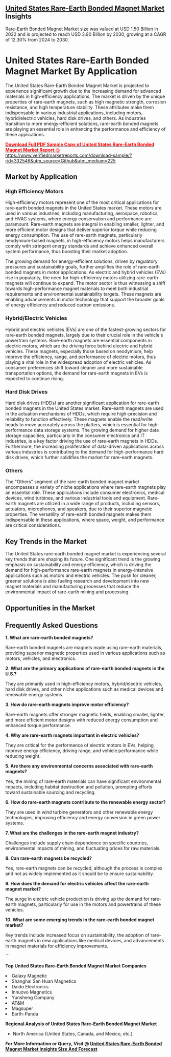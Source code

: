 <h2><a href="https://www.verifiedmarketreports.com/download-sample/?rid=332546&amp;utm_source=Github&amp;utm_medium=225" target="_blank">United States Rare-Earth Bonded Magnet Market</a> Insights</h2><p>Rare-Earth Bonded Magnet Market size was valued at USD 1.50 Billion in 2022 and is projected to reach USD 3.90 Billion by 2030, growing at a CAGR of 12.30% from 2024 to 2030.</p><p> <h1>United States Rare-Earth Bonded Magnet Market By Application</h1> <p>The United States Rare-Earth Bonded Magnet Market is projected to experience significant growth due to the increasing demand for advanced materials in high-efficiency applications. The market is driven by the unique properties of rare-earth magnets, such as high magnetic strength, corrosion resistance, and high temperature stability. These attributes make them indispensable in various industrial applications, including motors, hybrid/electric vehicles, hard disk drives, and others. As industries transition to more energy-efficient solutions, rare-earth bonded magnets are playing an essential role in enhancing the performance and efficiency of these applications. <a href="#"><p><span class=""><span style="color: #ff0000;"><strong>Download Full PDF Sample Copy of United States Rare-Earth Bonded Magnet Market Report</strong> @ </span><a href="https://www.verifiedmarketreports.com/download-sample/?rid=332546&amp;utm_source=Github&amp;utm_medium=225" target="_blank">https://www.verifiedmarketreports.com/download-sample/?rid=332546&amp;utm_source=Github&amp;utm_medium=225</a></span></p></a></p> <h2>Market by Application</h2> <h3>High Efficiency Motors</h3> <p>High-efficiency motors represent one of the most critical applications for rare-earth bonded magnets in the United States market. These motors are used in various industries, including manufacturing, aerospace, robotics, and HVAC systems, where energy conservation and performance are paramount. Rare-earth magnets are integral in enabling smaller, lighter, and more efficient motor designs that deliver superior torque while reducing energy consumption. The use of rare-earth magnets, particularly neodymium-based magnets, in high-efficiency motors helps manufacturers comply with stringent energy standards and achieve enhanced overall system performance, thus boosting their market adoption.</p> <p>The growing demand for energy-efficient solutions, driven by regulatory pressures and sustainability goals, further amplifies the role of rare-earth bonded magnets in motor applications. As electric and hybrid vehicles (EVs) rise in popularity, the need for high-efficiency motors utilizing rare-earth magnets will continue to expand. The motor sector is thus witnessing a shift towards high-performance magnet materials to meet both industrial requirements and environmental sustainability targets. These magnets are enabling advancements in motor technology that support the broader goals of energy efficiency and reduced carbon emissions.</p> <h3>Hybrid/Electric Vehicles</h3> <p>Hybrid and electric vehicles (EVs) are one of the fastest-growing sectors for rare-earth bonded magnets, largely due to their crucial role in the vehicle's powertrain systems. Rare-earth magnets are essential components in electric motors, which are the driving force behind electric and hybrid vehicles. These magnets, especially those based on neodymium, help improve the efficiency, range, and performance of electric motors, thus playing a vital role in the widespread adoption of electric vehicles. As consumer preferences shift toward cleaner and more sustainable transportation options, the demand for rare-earth magnets in EVs is expected to continue rising.</p> <pFurthermore, the growing focus on reducing the carbon footprint and enhancing vehicle performance is pushing automakers to integrate high-efficiency electric motors powered by rare-earth magnets. In addition to improving vehicle range and efficiency, these magnets contribute to reducing vehicle weight, which further enhances fuel efficiency. The surge in government policies and incentives for the adoption of EVs, coupled with advancements in battery technologies, is expected to propel the growth of the rare-earth bonded magnet market in the hybrid and electric vehicle segment, cementing its place as a critical enabler of the electric vehicle revolution.</p> <h3>Hard Disk Drives</h3> <p>Hard disk drives (HDDs) are another significant application for rare-earth bonded magnets in the United States market. Rare-earth magnets are used in the actuation mechanisms of HDDs, which require high-precision and reliability to function effectively. These magnets enable the read/write heads to move accurately across the platters, which is essential for high-performance data storage systems. The growing demand for higher data storage capacities, particularly in the consumer electronics and IT industries, is a key factor driving the use of rare-earth magnets in HDDs. Furthermore, the increasing proliferation of data-driven applications across various industries is contributing to the demand for high-performance hard disk drives, which further solidifies the market for rare-earth magnets.</p> <pDespite the increasing adoption of solid-state drives (SSDs), hard disk drives continue to be crucial for large-scale data storage needs due to their cost-effectiveness and high storage capacity. The demand for rare-earth bonded magnets in HDDs will continue to grow as manufacturers seek to improve the speed, accuracy, and reliability of their products. As advancements in magnetic data storage technologies evolve, rare-earth magnets will remain at the core of innovation in hard disk drives, supporting the ongoing needs of the data storage market in the United States.</p> <h3>Others</h3> <p>The "Others" segment of the rare-earth bonded magnet market encompasses a variety of niche applications where rare-earth magnets play an essential role. These applications include consumer electronics, medical devices, wind turbines, and various industrial tools and equipment. Rare-earth magnets are utilized in a wide range of products, including sensors, actuators, microphones, and speakers, due to their superior magnetic properties. The versatility of rare-earth bonded magnets makes them indispensable in these applications, where space, weight, and performance are critical considerations.</p> <pIn the medical field, for example, rare-earth magnets are used in MRI machines, where they provide the strong magnetic fields necessary for high-resolution imaging. In the renewable energy sector, rare-earth magnets are essential components of wind turbine generators, enabling the efficient conversion of wind energy into electricity. As industries continue to innovate and push the boundaries of technology, rare-earth magnets will remain at the forefront of these developments, offering enhanced performance and efficiency across a range of applications in the United States market.</p> <h2>Key Trends in the Market</h2> <p>The United States rare-earth bonded magnet market is experiencing several key trends that are shaping its future. One significant trend is the growing emphasis on sustainability and energy efficiency, which is driving the demand for high-performance rare-earth magnets in energy-intensive applications such as motors and electric vehicles. The push for cleaner, greener solutions is also fueling research and development into new magnet materials and manufacturing processes that reduce the environmental impact of rare-earth mining and processing.</p> <pAnother key trend is the increased integration of rare-earth magnets in the renewable energy sector, particularly in wind energy generation. As wind turbines become more efficient and widely adopted, the need for high-performance magnets will continue to grow. Moreover, the advancements in magnetic technologies are also enabling innovations in smaller, lighter devices across various sectors, such as consumer electronics and medical equipment. These trends indicate a bright future for the rare-earth bonded magnet market, driven by sustainability and technological advancements.</p> <h2>Opportunities in the Market</h2> <pThere are numerous opportunities within the United States rare-earth bonded magnet market, particularly in emerging sectors such as electric vehicles and renewable energy. The growing demand for electric vehicles and the increasing focus on energy-efficient technologies create significant opportunities for the use of rare-earth magnets in electric motor systems. As automakers strive to meet stricter emissions regulations and enhance vehicle performance, rare-earth magnets will play a crucial role in supporting these advancements.</p> <pFurthermore, the expanding renewable energy sector, particularly in wind energy, offers vast growth potential for rare-earth magnets. The shift towards cleaner energy sources and the need for more efficient energy generation systems provide a promising opportunity for rare-earth magnet manufacturers to cater to the evolving demands of the energy sector. With technological innovations and increasing adoption of clean energy solutions, the market for rare-earth bonded magnets is poised for significant expansion.</p> <h2>Frequently Asked Questions</h2> <p><strong>1. What are rare-earth bonded magnets?</strong></p> <p>Rare-earth bonded magnets are magnets made using rare-earth materials, providing superior magnetic properties used in various applications such as motors, vehicles, and electronics.</p> <p><strong>2. What are the primary applications of rare-earth bonded magnets in the U.S.?</strong></p> <p>They are primarily used in high-efficiency motors, hybrid/electric vehicles, hard disk drives, and other niche applications such as medical devices and renewable energy systems.</p> <p><strong>3. How do rare-earth magnets improve motor efficiency?</strong></p> <p>Rare-earth magnets offer stronger magnetic fields, enabling smaller, lighter, and more efficient motor designs with reduced energy consumption and enhanced torque performance.</p> <p><strong>4. Why are rare-earth magnets important in electric vehicles?</strong></p> <p>They are critical for the performance of electric motors in EVs, helping improve energy efficiency, driving range, and vehicle performance while reducing weight.</p> <p><strong>5. Are there any environmental concerns associated with rare-earth magnets?</strong></p> <p>Yes, the mining of rare-earth materials can have significant environmental impacts, including habitat destruction and pollution, prompting efforts toward sustainable sourcing and recycling.</p> <p><strong>6. How do rare-earth magnets contribute to the renewable energy sector?</strong></p> <p>They are used in wind turbine generators and other renewable energy technologies, improving efficiency and energy conversion in green power systems.</p> <p><strong>7. What are the challenges in the rare-earth magnet industry?</strong></p> <p>Challenges include supply chain dependence on specific countries, environmental impacts of mining, and fluctuating prices for raw materials.</p> <p><strong>8. Can rare-earth magnets be recycled?</strong></p> <p>Yes, rare-earth magnets can be recycled, although the process is complex and not as widely implemented as it should be to ensure sustainability.</p> <p><strong>9. How does the demand for electric vehicles affect the rare-earth magnet market?</strong></p> <p>The surge in electric vehicle production is driving up the demand for rare-earth magnets, particularly for use in the motors and powertrains of these vehicles.</p> <p><strong>10. What are some emerging trends in the rare-earth bonded magnet market?</strong></p> <p>Key trends include increased focus on sustainability, the adoption of rare-earth magnets in new applications like medical devices, and advancements in magnet materials for efficiency improvements.</p> ```</p><p><strong>Top United States Rare-Earth Bonded Magnet Market Companies</strong></p><div data-test-id=""><p><li>Galaxy Magnetic</li><li> Shanghai San Huan Magnetics</li><li> Daido Electronics</li><li> Innuovo Magnetics</li><li> Yunsheng Company</li><li> AT&M</li><li> Magsuper</li><li> Earth-Panda</li></p><div><strong>Regional Analysis of&nbsp;United States Rare-Earth Bonded Magnet Market</strong></div><ul><li dir="ltr"><p dir="ltr">North America&nbsp;(United States, Canada, and Mexico, etc.)</p></li></ul><p><strong>For More Information or Query, Visit @&nbsp;</strong><strong><a href="https://www.verifiedmarketreports.com/product/rare-earth-bonded-magnet-market/?utm_source=Github&amp;utm_medium=225" target="_blank">United States Rare-Earth Bonded Magnet Market Insights Size And Forecast</a></strong></p></div>
